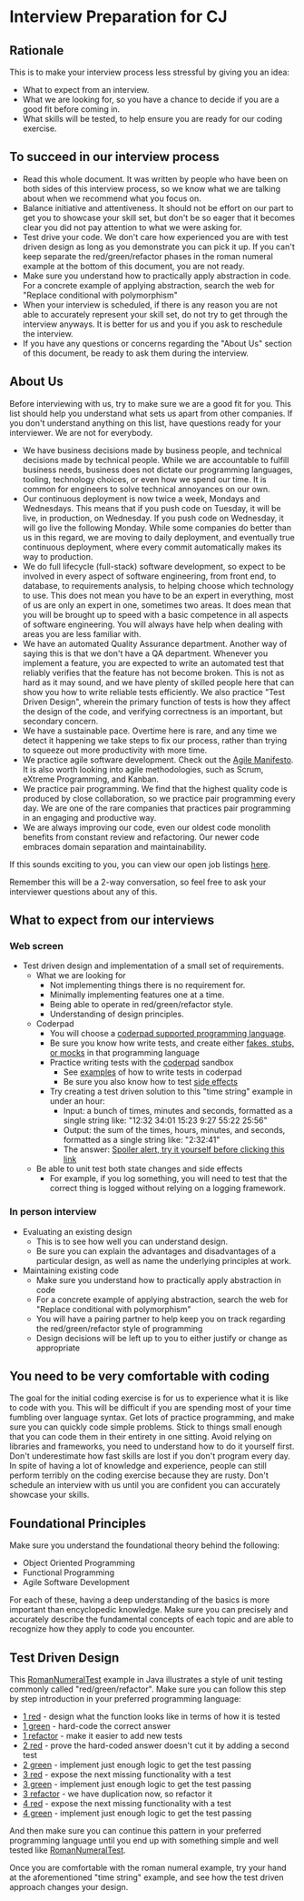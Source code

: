 # Interview Preparation for CJ

## Rationale
This is to make your interview process less stressful by giving you an idea:

- What to expect from an interview.
- What we are looking for, so you have a chance to decide if you are a good fit before coming in.
- What skills will be tested, to help ensure you are ready for our coding exercise.

## To succeed in our interview process
- Read this whole document.  It was written by people who have been on both sides of this interview process, so we know what we are talking about when we recommend what you focus on. 
- Balance initiative and attentiveness.
  It should not be effort on our part to get you to showcase your skill set,
  but don't be so eager that it becomes clear you did not pay attention to what we were asking for.
- Test drive your code.
  We don't care how experienced you are with test driven design as long as you demonstrate you can pick it up.
  If you can't keep separate the red/green/refactor phases in the roman numeral example at the bottom of this document, you are not ready.
- Make sure you understand how to practically apply abstraction in code.
  For a concrete example of applying abstraction, search the web for "Replace conditional with polymorphism"
- When your interview is scheduled,
  if there is any reason you are not able to accurately represent your skill set,
  do not try to get through the interview anyways.
  It is better for us and you if you ask to reschedule the interview.
- If you have any questions or concerns regarding the "About Us" section of this document,
  be ready to ask them during the interview.

## About Us
Before interviewing with us, try to make sure we are a good fit for you.
This list should help you understand what sets us apart from other companies.
If you don't understand anything on this list, have questions ready for your interviewer.
We are not for everybody.

- We have business decisions made by business people, and technical decisions made by technical people.  While we are accountable to fulfill business needs, business does not dictate our programming languages, tooling, technology choices, or even how we spend our time.
It is common for engineers to solve technical annoyances on our own.
- Our continuous deployment is now twice a week, Mondays and Wednesdays.
This means that if you push code on Tuesday, it will be live, in production, on Wednesday.
If you push code on Wednesday, it will go live the following Monday.
While some companies do better than us in this regard, we are moving to daily deployment, and eventually true continuous deployment, where every commit automatically makes its way to production.
- We do full lifecycle (full-stack) software development, so expect to be involved in every aspect of software engineering, from front end, to database, to requirements analysis, to helping choose which technology to use.
This does not mean you have to be an expert in everything, most of us are only an expert in one, sometimes two areas.
It does mean that you will be brought up to speed with a basic competence in all aspects of software engineering.
You will always have help when dealing with areas you are less familiar with.
- We have an automated Quality Assurance department.
Another way of saying this is that we don't have a QA department.
Whenever you implement a feature, you are expected to write an automated test that reliably verifies that the feature has not become broken.
This is not as hard as it may sound, and we have plenty of skilled people here that can show you how to write reliable tests efficiently.
We also practice "Test Driven Design", wherein the primary function of tests is how they affect the design of the code, and verifying correctness is an important, but secondary concern.
- We have a sustainable pace.
Overtime here is rare, and any time we detect it happening we take steps to fix our process, rather than trying to squeeze out more productivity with more time.
- We practice agile software development.
Check out the [Agile Manifesto](http://agilemanifesto.org/).
It is also worth looking into agile methodologies, such as Scrum, eXtreme Programming, and Kanban.
- We practice pair programming.
We find that the highest quality code is produced by close collaboration, so we practice pair programming every day.
We are one of the rare companies that practices pair programming in an engaging and productive way.
- We are always improving our code, even our oldest code monolith benefits from constant review and refactoring.
Our newer code embraces domain separation and maintainability.

If this sounds exciting to you, you can view our open job listings [here](https://engineering.cj.com/join).

Remember this will be a 2-way conversation, so feel free to ask your interviewer questions about any of this.

## What to expect from our interviews

### Web screen
- Test driven design and implementation of a small set of requirements.
    - What we are looking for
        - Not implementing things there is no requirement for.
        - Minimally implementing features one at a time.
        - Being able to operate in red/green/refactor style.
        - Understanding of design principles.
    - Coderpad
        - You will choose a [coderpad supported programming language](https://coderpad.io/languages).
        - Be sure you know how write tests, and create either [fakes, stubs, or mocks](https://martinfowler.com/articles/mocksArentStubs.html) in that programming language
        - Practice writing tests with the [coderpad](https://coderpad.io/sandbox) sandbox
            - See [examples](coderpad-testing.md) of how to write tests in coderpad
            - Be sure you also know how to test [side effects](side-effect-testing.md)  
        - Try creating a test driven solution to this "time string" example in under an hour: 
            - Input: a bunch of times, minutes and seconds, formatted as a single string like: "12:32 34:01 15:23 9:27 55:22 25:56"
            - Output: the sum of the times, hours, minutes, and seconds, formatted as a single string like: "2:32:41"
            - The answer: [Spoiler alert, try it yourself before clicking this link](https://www.youtube.com/watch?v=WQn5EHpa6Wg)
    - Be able to unit test both state changes and side effects
        - For example, if you log something, you will need to test that the correct thing is logged without relying on a logging framework.

### In person interview
- Evaluating an existing design
    - This is to see how well you can understand design.
    - Be sure you can explain the advantages and disadvantages of a particular design, as well as name the underlying principles at work.
- Maintaining existing code
    - Make sure you understand how to practically apply abstraction in code
    - For a concrete example of applying abstraction, search the web for "Replace conditional with polymorphism"
    - You will have a pairing partner to help keep you on track regarding the red/green/refactor style of programming
    - Design decisions will be left up to you to either justify or change as appropriate 

## You need to be very comfortable with coding
The goal for the initial coding exercise is for us to experience what it is like to code with you.
This will be difficult if you are spending most of your time fumbling over language syntax.
Get lots of practice programming, and make sure you can quickly code simple problems.
Stick to things small enough that you can code them in their entirety in one sitting.
Avoid relying on libraries and frameworks, you need to understand how to do it yourself first.
Don't underestimate how fast skills are lost if you don't program every day.
In spite of having a lot of knowledge and experience, people can still perform terribly on the coding exercise because they are rusty.
Don't schedule an interview with us until you are confident you can accurately showcase your skills.

## Foundational Principles
Make sure you understand the foundational theory behind the following:
- Object Oriented Programming
- Functional Programming
- Agile Software Development

For each of these, having a deep understanding of the basics is more important than encyclopedic knowledge.
Make sure you can precisely and accurately describe the fundamental concepts of each topic and are able to recognize how they apply to code you encounter.

## Test Driven Design
This [RomanNumeralTest](src/main/java/com/cj/interview/preparation/RomanNumeralTest.java) example in Java illustrates a style of unit testing commonly called "red/green/refactor".
Make sure you can follow this step by step introduction in your preferred programming language:
- [1 red](src/main/java/com/cj/interview/preparation/RomanNumeralTestA_1_red.java) - design what the function looks like in terms of how it is tested
- [1 green](src/main/java/com/cj/interview/preparation/RomanNumeralTestB_1_green.java) - hard-code the correct answer 
- [1 refactor](src/main/java/com/cj/interview/preparation/RomanNumeralTestC_1_refactor.java) - make it easier to add new tests
- [2 red](src/main/java/com/cj/interview/preparation/RomanNumeralTestD_2_red.java) - prove the hard-coded answer doesn't cut it by adding a second test
- [2 green](src/main/java/com/cj/interview/preparation/RomanNumeralTestE_2_green.java) - implement just enough logic to get the test passing
- [3 red](src/main/java/com/cj/interview/preparation/RomanNumeralTestF_3_red.java) - expose the next missing functionality with a test
- [3 green](src/main/java/com/cj/interview/preparation/RomanNumeralTestG_3_green.java) - implement just enough logic to get the test passing
- [3 refactor](src/main/java/com/cj/interview/preparation/RomanNumeralTestH_3_refactor.java) - we have duplication now, so refactor it
- [4 red](src/main/java/com/cj/interview/preparation/RomanNumeralTestI_4_red.java) - expose the next missing functionality with a test
- [4 green](src/main/java/com/cj/interview/preparation/RomanNumeralTestJ_4_green.java) - implement just enough logic to get the test passing

And then make sure you can continue this pattern in your preferred programming language until you end up with something simple and well tested like [RomanNumeralTest](src/main/java/com/cj/interview/preparation/RomanNumeralTest.java). 

Once you are comfortable with the roman numeral example, try your hand at the aforementioned "time string" example, and see how the test driven approach changes your design.

